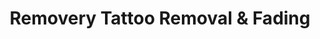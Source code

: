 ---
title: "Removery Tattoo Removal & Fading"
url: /buffalo/removery-tattoo-removal-and-fading/
shop: shop
---
